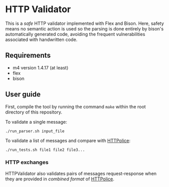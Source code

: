 # HTTP Validator

This is a *safe* HTTP validator implemented with Flex and Bison. Here, safety means no semantic action is used so the parsing is done entirely by bison's automatically generated code, avoiding the frequent vulnerabilities associated with handwritten code.

## Requirements
* m4 version 1.4.17 (at least)
* flex
* bison

## User guide
First, compile the tool by running the command `make` within the root directory of this repository.

To validate a single message:
```
./run_parser.sh input_file
```

To validate a list of messages and compare with [HTTPolice][HTTPolice]:
```
./run_tests.sh file1 file2 file3...
```

### HTTP exchanges
HTTPValidator also validates pairs of messages request-response when they are provided in *combined format* of [HTTPolice][HTTPolice].

[HTTPolice]: https://github.com/vfaronov/httpolice/


